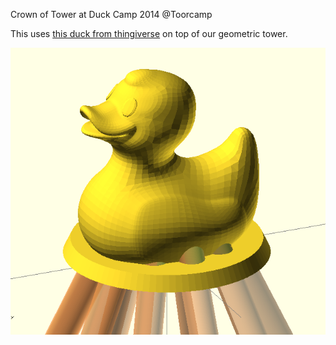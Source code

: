 Crown of Tower at Duck Camp 2014 @Toorcamp

This uses [this duck from thingiverse][duck-stl] on top of our geometric tower.

![Tower crown][tower-crown]

[duck-stl]: http://www.thingiverse.com/thing:139894
[tower-crown]: https://github.com/hzeller/duck-camp-tower-crown/raw/master/img/duck.png
